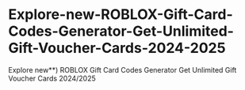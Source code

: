 # Explore-new-ROBLOX-Gift-Card-Codes-Generator-Get-Unlimited-Gift-Voucher-Cards-2024-2025
Explore new**) ROBLOX  Gift Card Codes Generator Get Unlimited Gift Voucher Cards 2024/2025
